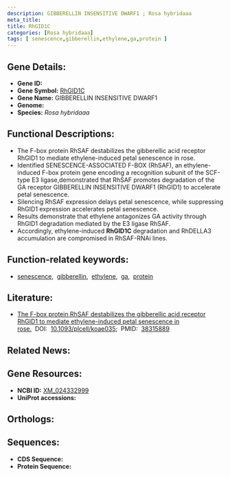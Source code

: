 ```yaml
---
description: GIBBERELLIN INSENSITIVE DWARF1 ; Rosa hybridaaa
meta_title:
title: RhGID1C
categories: [Rosa hybridaaa]
tags: [ senescence,gibberellin,ethylene,ga,protein ]
---
```


## Gene Details:
- **Gene ID:** []()
- **Gene Symbol:** <u>RhGID1C</u>
- **Gene Name:** GIBBERELLIN INSENSITIVE DWARF1
- **Genome:** []()
- **Species:** *Rosa hybridaaa*

## Functional Descriptions:
   - The F-box protein RhSAF destabilizes the gibberellic acid receptor RhGID1 to mediate ethylene-induced petal senescence in rose.
   - Identified SENESCENCE-ASSOCIATED F-BOX (RhSAF), an ethylene-induced F-box protein gene encoding a recognition subunit of the SCF-type E3 ligase,demonstrated that RhSAF promotes degradation of the GA receptor GIBBERELLIN INSENSITIVE DWARF1 (RhGID1) to accelerate petal senescence.
   - Silencing RhSAF expression delays petal senescence, while suppressing RhGID1 expression accelerates petal senescence.
   - Results demonstrate that ethylene antagonizes GA activity through RhGID1 degradation mediated by the E3 ligase RhSAF.
   - Accordingly, ethylene-induced **RhGID1C** degradation and RhDELLA3 accumulation are compromised in RhSAF-RNAi lines.

## Function-related keywords:
   - [senescence](/tags/senescence/),&nbsp;&nbsp;[gibberellin](/tags/gibberellin/),&nbsp;&nbsp;[ethylene](/tags/ethylene/),&nbsp;&nbsp;[ga](/tags/ga/),&nbsp;&nbsp;[protein](/tags/protein/)

## Literature:
   - [The F-box protein RhSAF destabilizes the gibberellic acid receptor RhGID1 to mediate ethylene-induced petal senescence in rose.](https://doi.org/10.1093/plcell/koae035)&nbsp;&nbsp;DOI:&nbsp;&nbsp;[10.1093/plcell/koae035](https://doi.org/10.1093/plcell/koae035);&nbsp;&nbsp;PMID:&nbsp;&nbsp;[38315889](https://pubmed.ncbi.nlm.nih.gov/38315889/)

## Related News:

## Gene Resources:
- **NCBI ID:**  [XM_024332999](https://www.ncbi.nlm.nih.gov/gene/?term=XM_024332999)
- **UniProt accessions:**  [](https://www.uniprot.org/uniprotkb//entry)

## Orthologs:

## Sequences:
- **CDS Sequence:**
- **Protein Sequence:**
